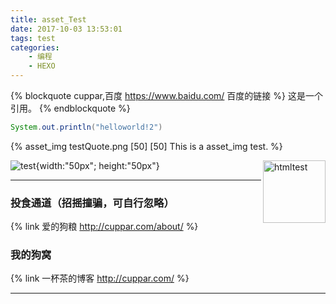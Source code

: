 ```yaml
---
title: asset_Test
date: 2017-10-03 13:53:01
tags: test
categories:
	- 编程
	- HEXO
---
```

{% blockquote cuppar,百度 https://www.baidu.com/ 百度的链接 %}
这是一个引用。
{% endblockquote %}

``` java javahelloworld https://baidu.com/ 百度
System.out.println("helloworld!2")
```

{% asset_img testQuote.png [50] [50] This is a asset_img test. %}

![test](testQuote.png){width:"50px"; height:"50px"}
<img src="testQuote.png" width="100px" height="100px" alt="htmltest" align=right />

___
### 投食通道（招摇撞骗，可自行忽略） ###
{% link 爱的狗粮 http://cuppar.com/about/ %}
### 我的狗窝 ###
{% link 一杯茶的博客 http://cuppar.com/ %}
___